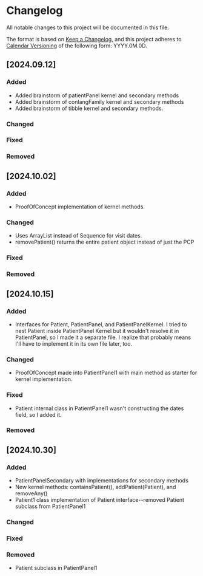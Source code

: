 # Changelog

All notable changes to this project will be documented in this file.

The format is based on [Keep a Changelog](https://keepachangelog.com/en/1.1.0/),
and this project adheres to [Calendar Versioning](https://calver.org/) of
the following form: YYYY.0M.0D.


## [2024.09.12]

### Added

- Added brainstorm of patientPanel kernel and secondary methods
- Added brainstorm of conlangFamily kernel and secondary methods
- Added brainstorm of tibble kernel and secondary methods.

### Changed


### Fixed


### Removed

## [2024.10.02]

### Added

- ProofOfConcept implementation of kernel methods.

### Changed

- Uses ArrayList instead of Sequence for visit dates.
- removePatient() returns the entire patient object instead of just the PCP
### Fixed


### Removed

## [2024.10.15]

### Added

- Interfaces for Patient, PatientPanel, and PatientPanelKernel. I tried to nest Patient inside PatientPanel Kernel but it wouldn't resolve it in PatientPanel, so I made it a separate file. I realize that probably means I'll have to implement it in its own file later, too.

### Changed
- ProofOfConcept made into PatientPanel1 with main method as starter for kernel implementation.

### Fixed
- Patient internal class in PatientPanel1 wasn't constructing the dates field, so I added it.

### Removed

## [2024.10.30]

### Added

- PatientPanelSecondary with implementations for secondary methods
- New kernel methods: containsPatient(), addPatient(Patient), and removeAny()
- Patient1 class implementation of Patient interface--removed Patient subclass from PatientPanel1

### Changed

### Fixed

### Removed
- Patient subclass in PatientPanel1
